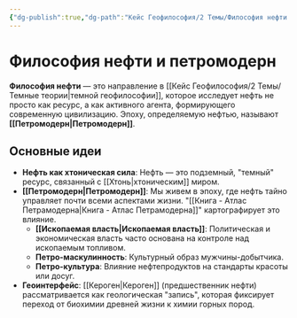 ```yaml
---
{"dg-publish":true,"dg-path":"Кейс Геофилософия/2 Темы/Философия нефти и петромодерн","permalink":"/kejs-geofilosofiya/2-temy/filosofiya-nefti-i-petromodern/","dgShowLocalGraph":true}
---
```


# Философия нефти и петромодерн

**Философия нефти** — это направление в [[Кейс Геофилософия/2 Темы/Темные теории\|темной геофилософии]], которое исследует нефть не просто как ресурс, а как активного агента, формирующего современную цивилизацию. Эпоху, определяемую нефтью, называют **[[Петромодерн\|Петромодерн]]**.

## Основные идеи
- **Нефть как хтоническая сила**: Нефть — это подземный, "темный" ресурс, связанный с [[Хтонь\|хтоническим]] миром.
- **[[Петромодерн\|Петромодерн]]**: Мы живем в эпоху, где нефть тайно управляет почти всеми аспектами жизни. "[[Книга - Атлас Петрамодерна\|Книга - Атлас Петрамодерна]]" картографирует это влияние.
    - **[[Ископаемая власть\|Ископаемая власть]]**: Политическая и экономическая власть часто основана на контроле над ископаемым топливом.
    - **Петро-маскулинность**: Культурный образ мужчины-добытчика.
    - **Петро-культура**: Влияние нефтепродуктов на стандарты красоты или досуг.
- **Геоинтерфейс**: [[Кероген\|Кероген]] (предшественник нефти) рассматривается как геологическая "запись", которая фиксирует переход от биохимии древней жизни к химии горных пород.